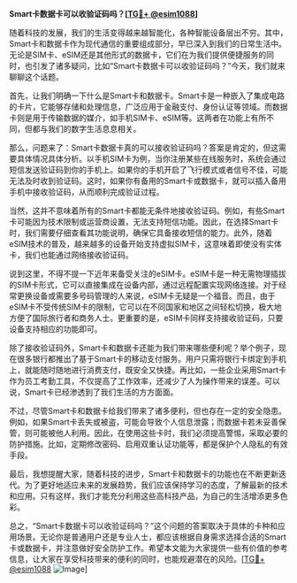**Smart卡数据卡可以收验证码吗？[[TG💪+ @esim1088](https://t.me/s/esim1088)]**

随着科技的发展，我们的生活变得越来越智能化，各种智能设备层出不穷。其中，Smart卡和数据卡作为现代通信的重要组成部分，早已深入到我们的日常生活中。无论是SIM卡、eSIM还是其他形式的数据卡，它们在为我们提供便捷服务的同时，也引发了诸多疑问，比如“Smart卡数据卡可以收验证码吗？”今天，我们就来聊聊这个话题。

首先，让我们明确一下什么是Smart卡和数据卡。Smart卡是一种嵌入了集成电路的卡片，它能够存储和处理信息，广泛应用于金融支付、身份认证等领域。而数据卡则是用于传输数据的媒介，如手机SIM卡、eSIM等。这两者在功能上有所不同，但都与我们的数字生活息息相关。

那么，问题来了：Smart卡数据卡真的可以接收验证码吗？答案是肯定的，但这需要具体情况具体分析。以手机SIM卡为例，当你注册某些在线服务时，系统会通过短信发送验证码到你的手机上。如果你的手机开启了飞行模式或者信号不佳，可能无法及时收到验证码。这时，如果你有备用的Smart卡或数据卡，就可以插入备用手机中接收验证码，从而顺利完成验证过程。

当然，这并不意味着所有的Smart卡都能无条件地接收验证码。例如，有些Smart卡可能因为技术限制或运营商设置，无法支持短信功能。因此，在选择Smart卡时，我们需要仔细查看其功能说明，确保它具备接收短信的能力。此外，随着eSIM技术的普及，越来越多的设备开始支持虚拟SIM卡，这意味着即使没有实体卡，我们也能通过网络接收验证码。

说到这里，不得不提一下近年来备受关注的eSIM卡。eSIM卡是一种无需物理插拔的SIM卡形式，它可以直接集成在设备内部，通过远程配置实现网络连接。对于经常更换设备或需要多号码管理的人来说，eSIM卡无疑是一个福音。而且，由于eSIM卡不受传统SIM卡的限制，它可以在不同国家和地区之间轻松切换，极大地方便了国际旅行者和商务人士。更重要的是，eSIM卡同样支持接收验证码，只要设备支持相应的功能即可。

除了接收验证码外，Smart卡和数据卡还能为我们带来哪些便利呢？举个例子，现在很多银行都推出了基于Smart卡的移动支付服务。用户只需将银行卡绑定到手机上，就能随时随地进行消费支付，既安全又快捷。再比如，一些企业采用Smart卡作为员工考勤工具，不仅提高了工作效率，还减少了人为操作带来的误差。可以说，Smart卡已经渗透到了我们生活的方方面面。

不过，尽管Smart卡和数据卡给我们带来了诸多便利，但也存在一定的安全隐患。例如，如果Smart卡丢失或被盗，可能会导致个人信息泄露；而数据卡若未妥善保管，则可能被他人利用。因此，在使用这些卡时，我们必须提高警惕，采取必要的防护措施。比如，定期修改密码、启用双重认证功能等，都是保护个人隐私的有效手段。

最后，我想提醒大家，随着科技的进步，Smart卡和数据卡的功能也在不断更新迭代。为了更好地适应未来的发展趋势，我们应该保持学习的态度，了解最新的技术和应用。只有这样，我们才能充分利用这些高科技产品，为自己的生活增添更多色彩。

总之，“Smart卡数据卡可以收验证码吗？”这个问题的答案取决于具体的卡种和应用场景。无论你是普通用户还是专业人士，都应该根据自身需求选择合适的Smart卡或数据卡，并注意做好安全防护工作。希望本文能为大家提供一些有价值的参考信息，让大家在享受科技带来的便利的同时，也能规避潜在的风险。[[TG💪+ @esim1088](https://t.me/s/esim1088) ![Image](https://i.postimg.cc/4NQfJmqS/Snipaste-2025-05-13-00-14-12.png)]